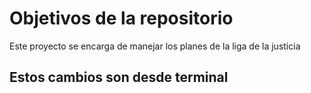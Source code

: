 # Objetivos de la repositorio

Este proyecto se encarga de manejar los planes de la liga de la justicia

## Estos cambios son desde terminal

